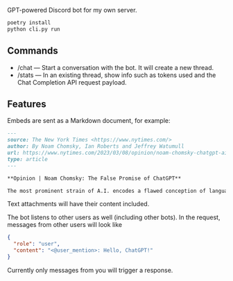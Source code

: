 GPT-powered Discord bot for my own server.

```bash
poetry install
python cli.py run
```

## Commands

- /chat — Start a conversation with the bot. It will create a new thread.
- /stats — In an existing thread, show info such as tokens used and the Chat Completion API request payload.

## Features

Embeds are sent as a Markdown document, for example:

```md
---
source: The New York Times <https://www.nytimes.com/>
author: By Noam Chomsky, Ian Roberts and Jeffrey Watumull
url: https://www.nytimes.com/2023/03/08/opinion/noam-chomsky-chatgpt-ai.html?smid=nytcore-ios-share&referringSource=articleShare
type: article
---

**Opinion | Noam Chomsky: The False Promise of ChatGPT**

The most prominent strain of A.I. encodes a flawed conception of language and knowledge.
```

Text attachments will have their content included.

The bot listens to other users as well (including other bots). In the request, messages from other users will look like

```json
{
  "role": "user",
  "content": "<@user_mention>: Hello, ChatGPT!"
}
```

Currently only messages from you will trigger a response.
